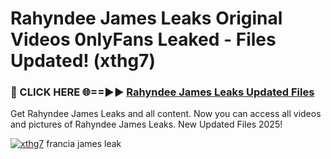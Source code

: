 # Rahyndee James Leaks Original Videos 0nlyFans Leaked - Files Updated! (xthg7)

<h3>🔴 CLICK HERE 🌐==►► <a href="https://tinyurl.com/ms9xzufz" rel="nofollow">Rahyndee James Leaks Updated Files</a></h3>

Get Rahyndee James Leaks and all content. Now you can access all videos and pictures of Rahyndee James Leaks. New Updated Files 2025!

[![xthg7](https://i.imgur.com/NaUBvic.gif)](https://tinyurl.com/ms9xzufz)
francia james leak